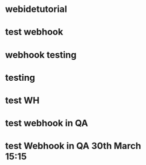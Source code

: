 # webidetutorial

# test webhook

# webhook testing

# testing

# test WH


# test webhook in QA
# test Webhook in QA 30th March 15:15

